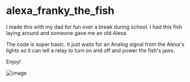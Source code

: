 # alexa_franky_the_fish
I made this with my dad for fun over a break during school. I had this fish laying around and someone gave me an old Alexa.


The code is super basic. It just waits for an Analog signal from the Alexa's lights so it can tell a relay to turn on and off and power the fish's jaws.

Enjoy!

![image](https://github.com/user-attachments/assets/e45816a0-a581-4645-a04f-489eb05d70d9)

